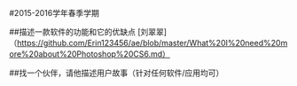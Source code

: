 #2015-2016学年春季学期
 
 
##描述一款软件的功能和它的优缺点
[刘翠翠]（https://github.com/Erin123456/ae/blob/master/What%20I%20need%20more%20about%20Photoshop%20CS6.md）

##找一个伙伴，请他描述用户故事（针对任何软件/应用均可）

